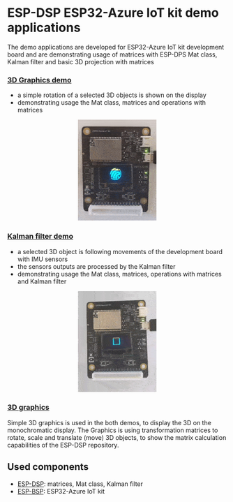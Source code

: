 # ESP-DSP ESP32-Azure IoT kit demo applications

The demo applications are developed for ESP32-Azure IoT kit development board and are demonstrating usage of matrices with ESP-DPS Mat class, Kalman filter and basic
3D projection with matrices

### [3D Graphics demo](apps/3d_graphics)
* a simple rotation of a selected 3D objects is shown on the display
* demonstrating usage the Mat class, matrices and operations with matrices

<div align="center">
  <img src= "apps/3d_graphics/3d_graphics.gif">
</div>

### [Kalman filter demo](apps/kalman_filter/)
* a selected 3D object is following movements of the development board with IMU sensors
* the sensors outputs are processed by the Kalman filter
* demonstrating usage the Mat class, matrices, operations with matrices and Kalman filter

<div align="center">
  <img src= "apps/kalman_filter/kalman_filter.gif">
</div>

### [3D graphics](graphics/img_to_3d_matrix/example/)

Simple 3D graphics is used in the both demos, to display the 3D on the monochromatic display. The Graphics is using transformation matrices to rotate, scale and translate (move) 3D objects, to show the matrix calculation capabilities of the ESP-DSP repository.

## Used components
* [ESP-DSP](https://github.com/espressif/esp-dsp): matrices, Mat class, Kalman filter
* [ESP-BSP](https://github.com/espressif/esp-bsp): ESP32-Azure IoT kit